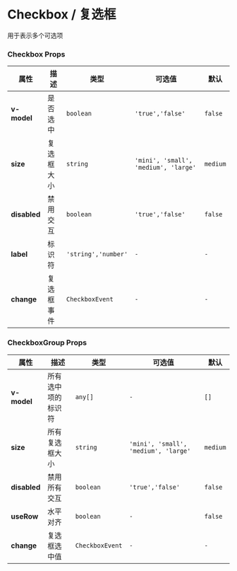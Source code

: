 # Checkbox / 复选框

用于表示多个可选项

<playground
title="默认的"
desc="通过 v-model 设置属性的初始状态"
name="ex-checkbox-default"
/>

<playground
title="大小"
desc="不同大小的复选框"
name="ex-checkbox-size"
/>

<playground
title="组"
desc="管理一组Checkbox"
name="ex-checkbox-group"
/>

### Checkbox Props

| 属性         | 描述       | 类型                | 可选值                               | 默认     |
| ------------ | ---------- | ------------------- | ------------------------------------ | -------- |
| **v-model**  | 是否选中   | `boolean`           | `'true','false'`                     | `false`  |
| **size**     | 复选框大小 | `string`            | `'mini', 'small', 'medium', 'large'` | `medium` |
| **disabled** | 禁用交互   | `boolean`           | `'true','false'`                     | `false`  |
| **label**    | 标识符     | `'string','number'` | `-`                                  | `-`      |
| **change**   | 复选框事件 | `CheckboxEvent`     | `-`                                  | `-`      |

### CheckboxGroup Props

| 属性         | 描述               | 类型            | 可选值                               | 默认     |
| ------------ | ------------------ | --------------- | ------------------------------------ | -------- |
| **v-model**  | 所有选中项的标识符 | `any[]`         | `-`                                  | `[]`     |
| **size**     | 所有复选框大小     | `string`        | `'mini', 'small', 'medium', 'large'` | `medium` |
| **disabled** | 禁用所有交互       | `boolean`       | `'true','false'`                     | `false`  |
| **useRow**   | 水平对齐           | `boolean`       | `-`                                  | `false`  |
| **change**   | 复选框选中值       | `CheckboxEvent` | `-`                                  | `-`      |

